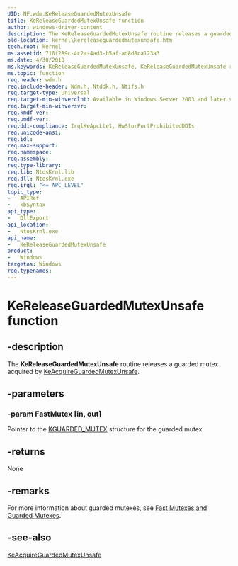 ```yaml
---
UID: NF:wdm.KeReleaseGuardedMutexUnsafe
title: KeReleaseGuardedMutexUnsafe function
author: windows-driver-content
description: The KeReleaseGuardedMutexUnsafe routine releases a guarded mutex acquired by KeAcquireGuardedMutexUnsafe.
old-location: kernel\kereleaseguardedmutexunsafe.htm
tech.root: kernel
ms.assetid: 710f289c-4c2a-4ad3-b5af-ad8d8ca123a3
ms.date: 4/30/2018
ms.keywords: KeReleaseGuardedMutexUnsafe, KeReleaseGuardedMutexUnsafe routine [Kernel-Mode Driver Architecture], k105_645b087e-53ee-4434-ae8b-2bb801d1217e.xml, kernel.kereleaseguardedmutexunsafe, wdm/KeReleaseGuardedMutexUnsafe
ms.topic: function
req.header: wdm.h
req.include-header: Wdm.h, Ntddk.h, Ntifs.h
req.target-type: Universal
req.target-min-winverclnt: Available in Windows Server 2003 and later versions of Windows.
req.target-min-winversvr: 
req.kmdf-ver: 
req.umdf-ver: 
req.ddi-compliance: IrqlKeApcLte1, HwStorPortProhibitedDDIs
req.unicode-ansi: 
req.idl: 
req.max-support: 
req.namespace: 
req.assembly: 
req.type-library: 
req.lib: NtosKrnl.lib
req.dll: NtosKrnl.exe
req.irql: "<= APC_LEVEL"
topic_type:
-	APIRef
-	kbSyntax
api_type:
-	DllExport
api_location:
-	NtosKrnl.exe
api_name:
-	KeReleaseGuardedMutexUnsafe
product:
-	Windows
targetos: Windows
req.typenames: 
---
```


# KeReleaseGuardedMutexUnsafe function


## -description


The <b>KeReleaseGuardedMutexUnsafe</b> routine releases a guarded mutex acquired by <a href="https://msdn.microsoft.com/library/windows/hardware/ff551894">KeAcquireGuardedMutexUnsafe</a>.


## -parameters




### -param FastMutex [in, out]

Pointer to the <a href="https://msdn.microsoft.com/library/windows/hardware/ff554235">KGUARDED_MUTEX</a> structure for the guarded mutex.


## -returns



None




## -remarks



For more information about guarded mutexes, see <a href="https://msdn.microsoft.com/library/windows/hardware/ff545716">Fast Mutexes and Guarded Mutexes</a>.




## -see-also




<a href="https://msdn.microsoft.com/library/windows/hardware/ff551894">KeAcquireGuardedMutexUnsafe</a>
 

 

